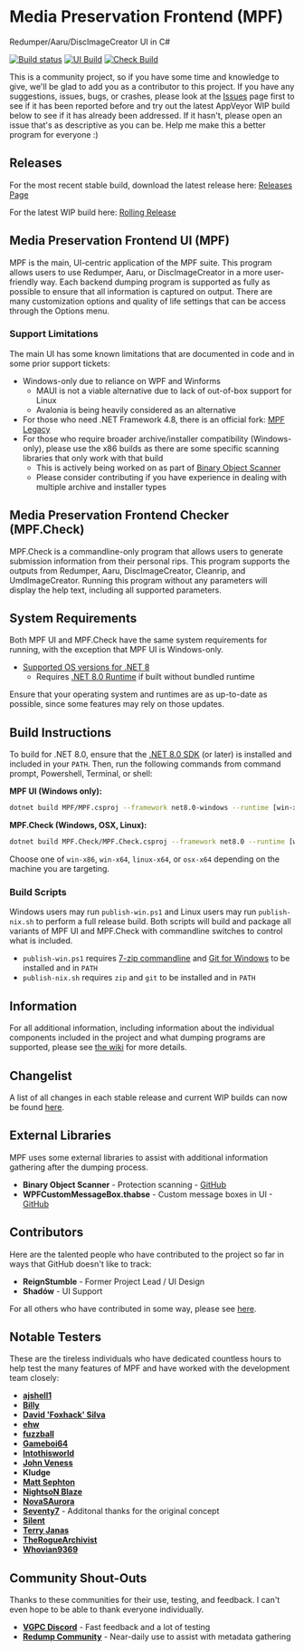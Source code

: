 # Media Preservation Frontend (MPF)

Redumper/Aaru/DiscImageCreator UI in C#

[![Build status](https://ci.appveyor.com/api/projects/status/3ldav3v0c373jeqa?svg=true)](https://ci.appveyor.com/project/mnadareski/MPF)
[![UI Build](https://github.com/SabreTools/MPF/actions/workflows/build_ui.yml/badge.svg)](https://github.com/SabreTools/MPF/actions/workflows/build_ui.yml)
[![Check Build](https://github.com/SabreTools/MPF/actions/workflows/build_check.yml/badge.svg)](https://github.com/SabreTools/MPF/actions/workflows/build_check.yml)

This is a community project, so if you have some time and knowledge to give, we'll be glad to add you as a contributor to this project. If you have any suggestions, issues, bugs, or crashes, please look at the [Issues](https://github.com/SabreTools/MPF/issues) page first to see if it has been reported before and try out the latest AppVeyor WIP build below to see if it has already been addressed. If it hasn't, please open an issue that's as descriptive as you can be. Help me make this a better program for everyone :)

## Releases

For the most recent stable build, download the latest release here: [Releases Page](https://github.com/SabreTools/MPF/releases)

For the latest WIP build here: [Rolling Release](https://github.com/SabreTools/MPF/releases/tag/rolling)

## Media Preservation Frontend UI (MPF)

MPF is the main, UI-centric application of the MPF suite. This program allows users to use Redumper, Aaru, or DiscImageCreator in a more user-friendly way. Each backend dumping program is supported as fully as possible to ensure that all information is captured on output. There are many customization options and quality of life settings that can be access through the Options menu.

### Support Limitations

The main UI has some known limitations that are documented in code and in some prior support tickets:

- Windows-only due to reliance on WPF and Winforms
  - MAUI is not a viable alternative due to lack of out-of-box support for Linux
  - Avalonia is being heavily considered as an alternative
- For those who need .NET Framework 4.8, there is an official fork: [MPF Legacy](https://github.com/Deterous/MPF-Legacy)
- For those who require broader archive/installer compatibility (Windows-only), please use the x86 builds as there are some specific scanning libraries that only work with that build
  - This is actively being worked on as part of [Binary Object Scanner](https://github.com/SabreTools/BinaryObjectScanner)
  - Please consider contributing if you have experience in dealing with multiple archive and installer types

## Media Preservation Frontend Checker (MPF.Check)

MPF.Check is a commandline-only program that allows users to generate submission information from their personal rips. This program supports the outputs from Redumper, Aaru, DiscImageCreator, Cleanrip, and UmdImageCreator. Running this program without any parameters will display the help text, including all supported parameters.

## System Requirements

Both MPF UI and MPF.Check have the same system requirements for running, with the exception that MPF UI is Windows-only.

- [Supported OS versions for .NET 8](https://github.com/dotnet/core/blob/main/release-notes/8.0/supported-os.md)
  - Requires [.NET 8.0 Runtime](https://dotnet.microsoft.com/en-us/download/dotnet/8.0) if built without bundled runtime

Ensure that your operating system and runtimes are as up-to-date as possible, since some features may rely on those updates.

## Build Instructions

To build for .NET 8.0, ensure that the [.NET 8.0 SDK](https://dotnet.microsoft.com/en-us/download/dotnet/8.0) (or later) is installed and included in your `PATH`. Then, run the following commands from command prompt, Powershell, Terminal, or shell:

**MPF UI (Windows only):**

```bash
dotnet build MPF/MPF.csproj --framework net8.0-windows --runtime [win-x86|win-x64]
```

**MPF.Check (Windows, OSX, Linux):**

```bash
dotnet build MPF.Check/MPF.Check.csproj --framework net8.0 --runtime [win-x86|win-x64|linux-x64|osx-x64]
```

Choose one of `win-x86`, `win-x64`, `linux-x64`, or `osx-x64` depending on the machine you are targeting.

### Build Scripts

Windows users may run `publish-win.ps1` and Linux users may run `publish-nix.sh` to perform a full release build. Both scripts will build and package all variants of MPF UI and MPF.Check with commandline switches to control what is included.

- `publish-win.ps1` requires [7-zip commandline](https://www.7-zip.org/download.html) and [Git for Windows](https://git-scm.com/downloads) to be installed and in `PATH`
- `publish-nix.sh` requires `zip` and `git` to be installed and in `PATH`

## Information

For all additional information, including information about the individual components included in the project and what dumping programs are supported, please see [the wiki](https://github.com/SabreTools/MPF/wiki) for more details.

## Changelist

A list of all changes in each stable release and current WIP builds can now be found [here](https://github.com/SabreTools/MPF/blob/master/CHANGELIST.md).

## External Libraries

MPF uses some external libraries to assist with additional information gathering after the dumping process.

- **Binary Object Scanner** - Protection scanning - [GitHub](https://github.com/SabreTools/BinaryObjectScanner)
- **WPFCustomMessageBox.thabse** - Custom message boxes in UI - [GitHub](https://github.com/thabse/WPFCustomMessageBox)

## Contributors

Here are the talented people who have contributed to the project so far in ways that GitHub doesn't like to track:

- **ReignStumble** - Former Project Lead / UI Design
- **Shadów** - UI Support

For all others who have contributed in some way, please see [here](https://github.com/SabreTools/MPF/graphs/contributors).

## Notable Testers

These are the tireless individuals who have dedicated countless hours to help test the many features of MPF and have worked with the development team closely:

- [**ajshell1**](https://github.com/ajshell1)
- [**Billy**](https://github.com/InternalLoss)
- [**David 'Foxhack' Silva**](https://github.com/FoxhackDN)
- [**ehw**](https://github.com/ehw)
- [**fuzzball**](https://github.com/fuzz6001)
- [**Gameboi64**](https://github.com/gameboi64)
- [**Intothisworld**](https://github.com/Intothisworld)
- [**John Veness**](https://github.com/JohnVeness)
- **Kludge**
- [**Matt Sephton**](https://github.com/gingerbeardman)
- [**NightsoN Blaze**](https://github.com/nightson)
- [**NovaSAurora**](https://github.com/NovaSAurora)
- [**Seventy7**](https://github.com/7Seventy7) - Additonal thanks for the original concept
- [**Silent**](https://github.com/CookiePLMonster)
- [**Terry Janas**](https://github.com/tjanas)
- [**TheRogueArchivist**](https://github.com/TheRogueArchivist)
- [**Whovian9369**](https://github.com/Whovian9369)

## Community Shout-Outs

Thanks to these communities for their use, testing, and feedback. I can't even hope to be able to thank everyone individually.

- [**VGPC Discord**](https://discord.gg/AHTfxQV) - Fast feedback and a lot of testing
- [**Redump Community**](http://redump.org/) - Near-daily use to assist with metadata gathering

